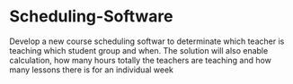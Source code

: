 # Scheduling-Software 
Develop a new course scheduling softwar to determinate which teacher is teaching which student group and when. 
The solution will also enable calculation, how many hours totally the teachers are teaching and how many lessons there is for an individual week
